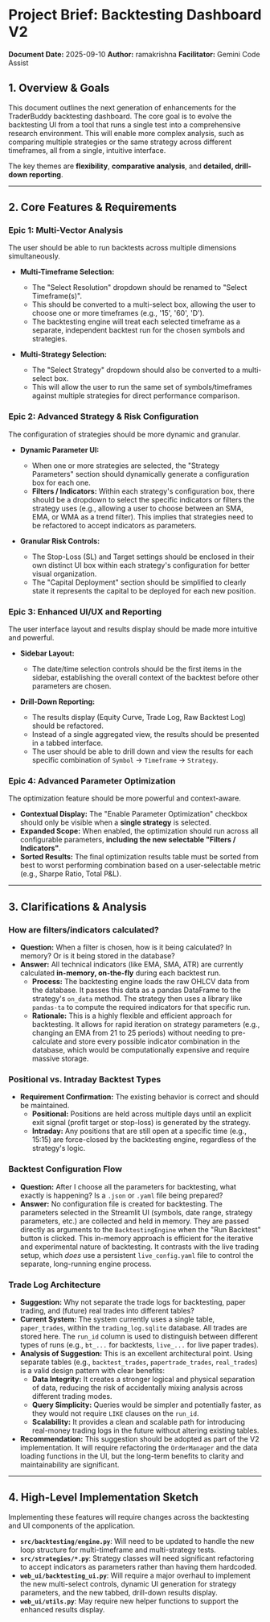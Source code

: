 # Project Brief: Backtesting Dashboard V2

**Document Date:** 2025-09-10
**Author:** ramakrishna
**Facilitator:** Gemini Code Assist

## 1. Overview & Goals

This document outlines the next generation of enhancements for the TraderBuddy backtesting dashboard. The core goal is to evolve the backtesting UI from a tool that runs a single test into a comprehensive research environment. This will enable more complex analysis, such as comparing multiple strategies or the same strategy across different timeframes, all from a single, intuitive interface.

The key themes are **flexibility**, **comparative analysis**, and **detailed, drill-down reporting**.

---

## 2. Core Features & Requirements

### Epic 1: Multi-Vector Analysis

The user should be able to run backtests across multiple dimensions simultaneously.

*   **Multi-Timeframe Selection:**
    *   The "Select Resolution" dropdown should be renamed to "Select Timeframe(s)".
    *   This should be converted to a multi-select box, allowing the user to choose one or more timeframes (e.g., '15', '60', 'D').
    *   The backtesting engine will treat each selected timeframe as a separate, independent backtest run for the chosen symbols and strategies.

*   **Multi-Strategy Selection:**
    *   The "Select Strategy" dropdown should also be converted to a multi-select box.
    *   This will allow the user to run the same set of symbols/timeframes against multiple strategies for direct performance comparison.

### Epic 2: Advanced Strategy & Risk Configuration

The configuration of strategies should be more dynamic and granular.

*   **Dynamic Parameter UI:**
    *   When one or more strategies are selected, the "Strategy Parameters" section should dynamically generate a configuration box for each one.
    *   **Filters / Indicators:** Within each strategy's configuration box, there should be a dropdown to select the specific indicators or filters the strategy uses (e.g., allowing a user to choose between an SMA, EMA, or WMA as a trend filter). This implies that strategies need to be refactored to accept indicators as parameters.

*   **Granular Risk Controls:**
    *   The Stop-Loss (SL) and Target settings should be enclosed in their own distinct UI box within each strategy's configuration for better visual organization.
    *   The "Capital Deployment" section should be simplified to clearly state it represents the capital to be deployed for each new position.

### Epic 3: Enhanced UI/UX and Reporting

The user interface layout and results display should be made more intuitive and powerful.

*   **Sidebar Layout:**
    *   The date/time selection controls should be the first items in the sidebar, establishing the overall context of the backtest before other parameters are chosen.

*   **Drill-Down Reporting:**
    *   The results display (Equity Curve, Trade Log, Raw Backtest Log) should be refactored.
    *   Instead of a single aggregated view, the results should be presented in a tabbed interface.
    *   The user should be able to drill down and view the results for each specific combination of `Symbol` -> `Timeframe` -> `Strategy`.

### Epic 4: Advanced Parameter Optimization

The optimization feature should be more powerful and context-aware.

*   **Contextual Display:** The "Enable Parameter Optimization" checkbox should only be visible when a **single strategy** is selected.
*   **Expanded Scope:** When enabled, the optimization should run across all configurable parameters, **including the new selectable "Filters / Indicators"**.
*   **Sorted Results:** The final optimization results table must be sorted from best to worst performing combination based on a user-selectable metric (e.g., Sharpe Ratio, Total P&L).

---

## 3. Clarifications & Analysis

### How are filters/indicators calculated?

*   **Question:** When a filter is chosen, how is it being calculated? In memory? Or is it being stored in the database?
*   **Answer:** All technical indicators (like EMA, SMA, ATR) are currently calculated **in-memory, on-the-fly** during each backtest run.
    *   **Process:** The backtesting engine loads the raw OHLCV data from the database. It passes this data as a pandas DataFrame to the strategy's `on_data` method. The strategy then uses a library like `pandas-ta` to compute the required indicators for that specific run.
    *   **Rationale:** This is a highly flexible and efficient approach for backtesting. It allows for rapid iteration on strategy parameters (e.g., changing an EMA from 21 to 25 periods) without needing to pre-calculate and store every possible indicator combination in the database, which would be computationally expensive and require massive storage.

### Positional vs. Intraday Backtest Types

*   **Requirement Confirmation:** The existing behavior is correct and should be maintained.
    *   **Positional:** Positions are held across multiple days until an explicit exit signal (profit target or stop-loss) is generated by the strategy.
    *   **Intraday:** Any positions that are still open at a specific time (e.g., 15:15) are force-closed by the backtesting engine, regardless of the strategy's logic.

### Backtest Configuration Flow

*   **Question:** After I choose all the parameters for backtesting, what exactly is happening? Is a `.json` or `.yaml` file being prepared?
*   **Answer:** No configuration file is created for backtesting. The parameters selected in the Streamlit UI (symbols, date range, strategy parameters, etc.) are collected and held in memory. They are passed directly as arguments to the `BacktestingEngine` when the "Run Backtest" button is clicked. This in-memory approach is efficient for the iterative and experimental nature of backtesting. It contrasts with the live trading setup, which *does* use a persistent `live_config.yaml` file to control the separate, long-running engine process.

### Trade Log Architecture

*   **Suggestion:** Why not separate the trade logs for backtesting, paper trading, and (future) real trades into different tables?
*   **Current System:** The system currently uses a single table, `paper_trades`, within the `trading_log.sqlite` database. All trades are stored here. The `run_id` column is used to distinguish between different types of runs (e.g., `bt_...` for backtests, `live_...` for live paper trades).
*   **Analysis of Suggestion:** This is an excellent architectural point. Using separate tables (e.g., `backtest_trades`, `papertrade_trades`, `real_trades`) is a valid design pattern with clear benefits:
    *   **Data Integrity:** It creates a stronger logical and physical separation of data, reducing the risk of accidentally mixing analysis across different trading modes.
    *   **Query Simplicity:** Queries would be simpler and potentially faster, as they would not require `LIKE` clauses on the `run_id`.
    *   **Scalability:** It provides a clean and scalable path for introducing real-money trading logs in the future without altering existing tables.
*   **Recommendation:** This suggestion should be adopted as part of the V2 implementation. It will require refactoring the `OrderManager` and the data loading functions in the UI, but the long-term benefits to clarity and maintainability are significant.

---

## 4. High-Level Implementation Sketch

Implementing these features will require changes across the backtesting and UI components of the application.

*   **`src/backtesting/engine.py`**: Will need to be updated to handle the new loop structure for multi-timeframe and multi-strategy tests.
*   **`src/strategies/*.py`**: Strategy classes will need significant refactoring to accept indicators as parameters rather than having them hardcoded.
*   **`web_ui/backtesting_ui.py`**: Will require a major overhaul to implement the new multi-select controls, dynamic UI generation for strategy parameters, and the new tabbed, drill-down results display.
*   **`web_ui/utils.py`**: May require new helper functions to support the enhanced results display.